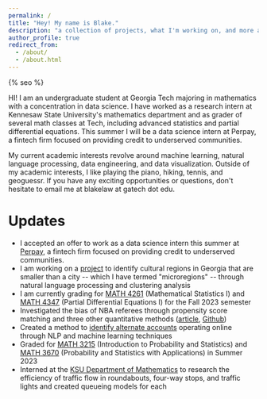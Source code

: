 ```yaml
---
permalink: /
title: "Hey! My name is Blake."
description: "a collection of projects, what I'm working on, and more about me"
author_profile: true
redirect_from: 
  - /about/
  - /about.html
---
```


{% seo %}

HI! I am an undergraduate student at Georgia Tech majoring in mathematics with a concentration in data science. I have worked as a research intern at Kennesaw State University's mathematics department and as grader of several math classes at Tech, including advanced statistics and partial differential equations. This summer I will be a data science intern at Perpay, a fintech firm focused on providing credit to underserved communities.

My current academic interests revolve around machine learning, natural language processing, data engineering, and data visualization. Outside of my academic interests, I like playing the piano, hiking, tennis, and geoguessr. If you have any exciting opportunities or questions, don't hesitate to email me at blakelaw at gatech dot edu.

Updates
======
* I accepted an offer to work as a data science intern this summer at [Perpay](https://perpay.com/), a fintech firm focused on providing credit to underserved communities.
* I am working on a [project](https://github.com/blakelaw/Cobb-Microregion) to identify cultural regions in Georgia that are smaller than a city -- which I have termed "microregions" -- through natural language processing and clustering analysis
* I am currently grading for [MATH 4261](https://math.gatech.edu/courses/math/4261) (Mathematical Statistics I) and [MATH 4347](https://math.gatech.edu/courses/math/4347) (Partial Differential Equations I) for the Fall 2023 semester
* Investigated the bias of NBA referees through propensity score matching and three other quantitative methods ([article](https://blakelaw.dev/portfolio/nba-referee/), [Github](https://github.com/blakelaw/Referee-Analysis)) 
* Created a method to [identify alternate accounts](https://github.com/blakelaw/Duplicate-Account-Finder) operating online through NLP and machine learning techniques
* Graded for [MATH 3215](https://math.gatech.edu/courses/math/3215) (Introduction to Probability and Statistics) and [MATH 3670](https://math.gatech.edu/courses/math/3670) (Probability and Statistics with Applications) in Summer 2023
* Interned at the [KSU Department of Mathematics](https://www.kennesaw.edu/csm/academics/mathematics/about/index.php) to research the efficiency of traffic flow in roundabouts, four-way stops, and traffic lights and created queueing models for each



